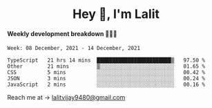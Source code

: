 <h1 align="center">Hey 👋, I'm Lalit</h1>

#### Weekly development breakdown 👨🏻‍💻
<!--START_SECTION:waka-->
```text
Week: 08 December, 2021 - 14 December, 2021

TypeScript   21 hrs 14 mins  ████████████████████████▒   97.50 % 
Other        21 mins         ▒░░░░░░░░░░░░░░░░░░░░░░░░   01.65 % 
CSS          5 mins          ░░░░░░░░░░░░░░░░░░░░░░░░░   00.42 % 
JSON         3 mins          ░░░░░░░░░░░░░░░░░░░░░░░░░   00.24 % 
JavaScript   2 mins          ░░░░░░░░░░░░░░░░░░░░░░░░░   00.16 % 
```
<!--END_SECTION:waka-->

Reach me at → lalitvijay9480@gmail.com
